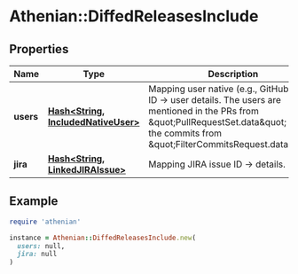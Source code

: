 # Athenian::DiffedReleasesInclude

## Properties

| Name | Type | Description | Notes |
| ---- | ---- | ----------- | ----- |
| **users** | [**Hash&lt;String, IncludedNativeUser&gt;**](IncludedNativeUser.md) | Mapping user native (e.g., GitHub) login ID -&gt; user details. The users are mentioned in the PRs from \&quot;PullRequestSet.data\&quot; or in the commits from \&quot;FilterCommitsRequest.data\&quot;. |  |
| **jira** | [**Hash&lt;String, LinkedJIRAIssue&gt;**](LinkedJIRAIssue.md) | Mapping JIRA issue ID -&gt; details. | [optional] |

## Example

```ruby
require 'athenian'

instance = Athenian::DiffedReleasesInclude.new(
  users: null,
  jira: null
)
```

